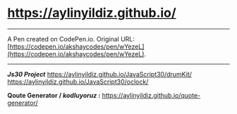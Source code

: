 # https://aylinyildiz.github.io/ 

*****
A Pen created on CodePen.io. Original URL: [https://codepen.io/akshaycodes/pen/wYezeL](https://codepen.io/akshaycodes/pen/wYezeL).


*************************
***Js30 Project*** 
https://aylinyildiz.github.io/JavaScript30/drumKit/       
https://aylinyildiz.github.io/JavaScript30/oclock/

**Qoute Generator / ***kodluyoruz*** :** https://aylinyildiz.github.io/quote-generator/
